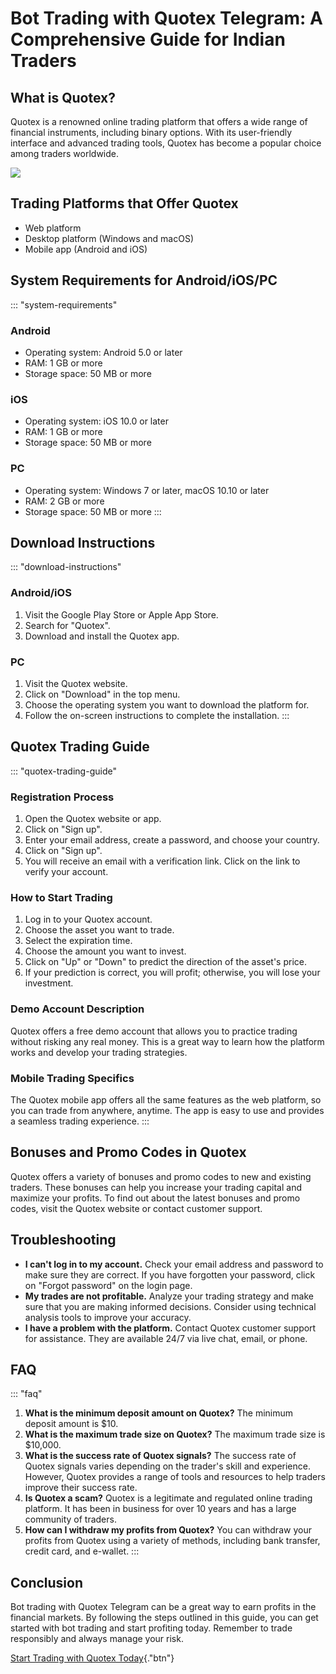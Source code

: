 

# Bot Trading with Quotex Telegram: A Comprehensive Guide for Indian Traders




## What is Quotex?

Quotex is a renowned online trading platform that offers a wide range of
financial instruments, including binary options. With its user-friendly
interface and advanced trading tools, Quotex has become a popular choice
among traders worldwide.

[![](https://static.quotex.io/files/4_en/300_250.jpg)](https://traff.sbs/brokerqxlid)

## Trading Platforms that Offer Quotex

-   Web platform
-   Desktop platform (Windows and macOS)
-   Mobile app (Android and iOS)

## System Requirements for Android/iOS/PC

::: \"system-requirements\"
### Android

-   Operating system: Android 5.0 or later
-   RAM: 1 GB or more
-   Storage space: 50 MB or more

### iOS

-   Operating system: iOS 10.0 or later
-   RAM: 1 GB or more
-   Storage space: 50 MB or more

### PC

-   Operating system: Windows 7 or later, macOS 10.10 or later
-   RAM: 2 GB or more
-   Storage space: 50 MB or more
:::

## Download Instructions

::: \"download-instructions\"
### Android/iOS

1.  Visit the Google Play Store or Apple App Store.
2.  Search for "Quotex".
3.  Download and install the Quotex app.

### PC

1.  Visit the Quotex website.
2.  Click on "Download" in the top menu.
3.  Choose the operating system you want to download the platform for.
4.  Follow the on-screen instructions to complete the installation.
:::

## Quotex Trading Guide

::: \"quotex-trading-guide\"
### Registration Process

1.  Open the Quotex website or app.
2.  Click on "Sign up".
3.  Enter your email address, create a password, and choose your
    country.
4.  Click on "Sign up".
5.  You will receive an email with a verification link. Click on the
    link to verify your account.

### How to Start Trading

1.  Log in to your Quotex account.
2.  Choose the asset you want to trade.
3.  Select the expiration time.
4.  Choose the amount you want to invest.
5.  Click on "Up" or "Down" to predict the direction of the
    asset\'s price.
6.  If your prediction is correct, you will profit; otherwise, you will
    lose your investment.

### Demo Account Description

Quotex offers a free demo account that allows you to practice trading
without risking any real money. This is a great way to learn how the
platform works and develop your trading strategies.

### Mobile Trading Specifics

The Quotex mobile app offers all the same features as the web platform,
so you can trade from anywhere, anytime. The app is easy to use and
provides a seamless trading experience.
:::

## Bonuses and Promo Codes in Quotex

Quotex offers a variety of bonuses and promo codes to new and existing
traders. These bonuses can help you increase your trading capital and
maximize your profits. To find out about the latest bonuses and promo
codes, visit the Quotex website or contact customer support.

## Troubleshooting

-   **I can\'t log in to my account.** Check your email address and
    password to make sure they are correct. If you have forgotten your
    password, click on "Forgot password" on the login page.
-   **My trades are not profitable.** Analyze your trading strategy and
    make sure that you are making informed decisions. Consider using
    technical analysis tools to improve your accuracy.
-   **I have a problem with the platform.** Contact Quotex customer
    support for assistance. They are available 24/7 via live chat,
    email, or phone.

## FAQ

::: \"faq\"
1.  **What is the minimum deposit amount on Quotex?** The minimum
    deposit amount is \$10.
2.  **What is the maximum trade size on Quotex?** The maximum trade size
    is \$10,000.
3.  **What is the success rate of Quotex signals?** The success rate of
    Quotex signals varies depending on the trader\'s skill and
    experience. However, Quotex provides a range of tools and resources
    to help traders improve their success rate.
4.  **Is Quotex a scam?** Quotex is a legitimate and regulated online
    trading platform. It has been in business for over 10 years and has
    a large community of traders.
5.  **How can I withdraw my profits from Quotex?** You can withdraw your
    profits from Quotex using a variety of methods, including bank
    transfer, credit card, and e-wallet.
:::

## Conclusion

Bot trading with Quotex Telegram can be a great way to earn profits in
the financial markets. By following the steps outlined in this guide,
you can get started with bot trading and start profiting today. Remember
to trade responsibly and always manage your risk.

[Start Trading with Quotex
Today](\%22https://traff.sbs/brokerqxlid\%22){."btn"}


